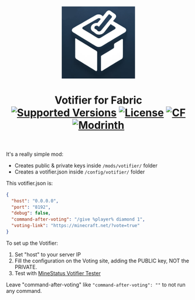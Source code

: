 <p align="center">
  <img width="200" src="https://github.com/Kryeit/Votifier/blob/1.20.4/src/main/resources/assets/votifier/icon.png">
</p>

<h1 align="center">Votifier for Fabric<br>
	<a href="https://legacy.curseforge.com/minecraft/mc-mods/votifier-for-fabric/files"><img src="https://cf.way2muchnoise.eu/versions/votifier-for-fabric.svg" alt="Supported Versions"></a>
	<a href="https://github.com/Kryeit/Votifier/LICENSE"><img src="https://img.shields.io/github/license/Kryeit/Votifiere?style=flat&color=900c3f" alt="License"></a>
	<a href="https://www.curseforge.com/minecraft/mc-mods/votifier-for-fabric"><img src="http://cf.way2muchnoise.eu/votifier-for-fabric.svg" alt="CF"></a>
    <a href="https://modrinth.com/mod/votifier-for-fabric"><img src="https://img.shields.io/modrinth/dt/votifier-for-fabric?logo=modrinth&label=&suffix=%20&style=flat&color=242629&labelColor=5ca424&logoColor=1c1c1c" alt="Modrinth"></a>
    <br><br>
</h1>

It's a really simple mod:
- Creates public & private keys inside `/mods/votifier/` folder
- Creates a votifier.json inside `/config/votifier/` folder

This votifier.json is:
```json
{
  "host": "0.0.0.0",
  "port": "8192",
  "debug": false,
  "command-after-voting": "/give %player% diamond 1",
  "voting-link": "https://minecraft.net/?vote=true"
}
```

To set up the Votifier:
1) Set "host" to your server IP
2) Fill the configuration on the Voting site, adding the PUBLIC key, NOT the PRIVATE.
3) Test with [MineStatus Votifier Tester](https://minestatus.net/tools/votifier)

Leave "command-after-voting" like `"command-after-voting": ""` to not run any command.
